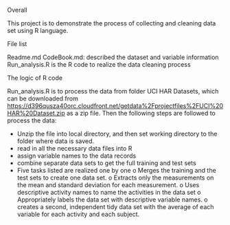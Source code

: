 
Overall

This project is to demonstrate the process of collecting and cleaning data set using R language.

File list

Readme.md
CodeBook.md: described the dataset and variable information
Run_analysis.R is the R code to realize the data cleaning process

The logic of R code

Run_analysis.R is to process the data from folder UCI HAR Datasets, which can be downloaded from https://d396qusza40orc.cloudfront.net/getdata%2Fprojectfiles%2FUCI%20HAR%20Dataset.zip
as a zip file. Then the following steps are followed to process the data:
-	Unzip the file into local directory, and then set working directory to the folder where data is saved.
-	read in all the necessary data files into R
-	assign variable names to the data records
-	combine separate data sets to get the full training and test sets
-	Five tasks listed are realized one by one
o	Merges the training and the test sets to create one data set.
o	Extracts only the measurements on the mean and standard deviation for each measurement. 
o	Uses descriptive activity names to name the activities in the data set
o	Appropriately labels the data set with descriptive variable names.
o	creates a second, independent tidy data set with the average of each variable for each activity and each subject.



